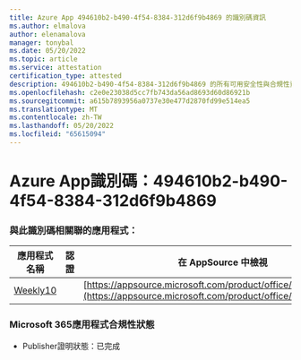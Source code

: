 ```yaml
---
title: Azure App 494610b2-b490-4f54-8384-312d6f9b4869 的識別碼資訊
ms.author: elmalova
author: elenamalova
manager: tonybal
ms.date: 05/20/2022
ms.topic: article
ms.service: attestation
certification_type: attested
description: 494610b2-b490-4f54-8384-312d6f9b4869 的所有可用安全性與合規性資訊。
ms.openlocfilehash: c2e0e23038d5cc7fb743da56ad8693d60d86921b
ms.sourcegitcommit: a615b7893956a0737e30e477d2870fd99e514ea5
ms.translationtype: MT
ms.contentlocale: zh-TW
ms.lasthandoff: 05/20/2022
ms.locfileid: "65615094"
---
```

# <a name="azure-app-id-494610b2-b490-4f54-8384-312d6f9b4869"></a>Azure App識別碼：494610b2-b490-4f54-8384-312d6f9b4869


### <a name="apps-associated-with-this-id"></a>與此識別碼相關聯的應用程式：
| **應用程式名稱** | **認證** | **在 AppSource 中檢視** |
|--------------|---------------|-----------------------|
| [Weekly10](../forward/WA200001441.md) |  | [https://appsource.microsoft.com/product/office/WA200001441](https://appsource.microsoft.com/product/office/WA200001441) |

### <a name="microsoft-365-app-compliance-status"></a>Microsoft 365應用程式合規性狀態
- Publisher證明狀態：已完成
